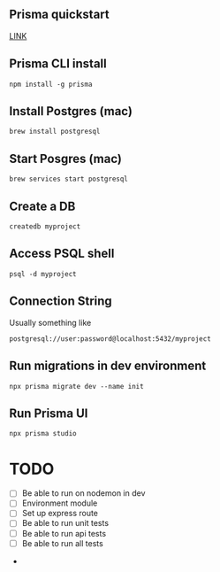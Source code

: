 
## Prisma quickstart 
[LINK](https://www.prisma.io/docs/getting-started/quickstart)

## Prisma CLI install
```shell
npm install -g prisma
```

## Install Postgres (mac)

```shell
brew install postgresql
```

## Start Posgres (mac)
```shell
brew services start postgresql
```

## Create a DB
```shell
createdb myproject
```

## Access PSQL shell
```shell
psql -d myproject
```

## Connection String
Usually something like

`postgresql://user:password@localhost:5432/myproject`

## Run migrations in dev environment
```shell
npx prisma migrate dev --name init
```

## Run Prisma UI
```shell
npx prisma studio
```

# TODO

- [ ] Be able to run on nodemon in dev
- [ ] Environment module
- [ ] Set up express route
- [ ] Be able to run unit tests 
- [ ] Be able to run api tests
- [ ] Be able to run all tests
- 
